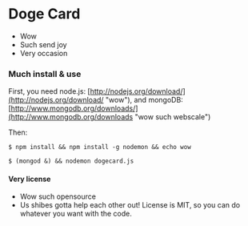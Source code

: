 Doge Card
=========

* Wow
* Such send joy
* Very occasion

### Much install & use

First, you need node.js: [http://nodejs.org/download/](http://nodejs.org/download/ "wow"),
and mongoDB: [http://www.mongodb.org/downloads/](http://www.mongodb.org/downloads "wow such webscale")

Then:

    $ npm install && npm install -g nodemon && echo wow

    $ (mongod &) && nodemon dogecard.js

#### Very license
* Wow such opensource
* Us shibes gotta help each other out! License is MIT, so you can do whatever you want with the code.
